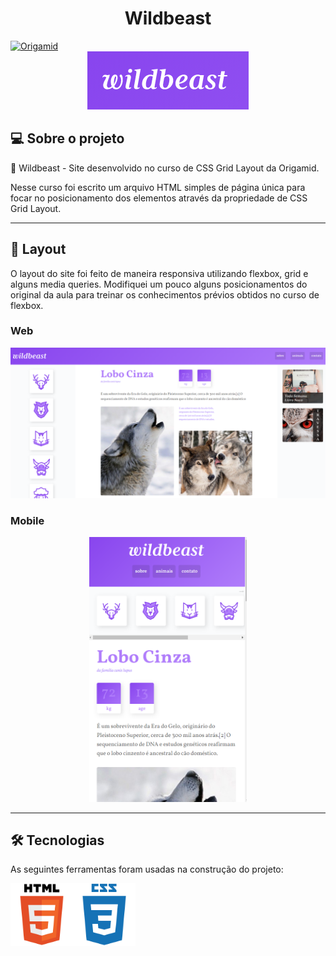 <h1 align="center">Wildbeast</h1>
<div align="start">
  <a href="https://www.origamid.com/">
    <img alt="Origamid" src="https://img.shields.io/badge/Site-Origamid-%237159c1?style=flat&logo=ghost">
  </a>
</div>
<div align="center">
    <img alt="wildbeast" title="#wildbeast" src="/wildbeast.PNG">
</div>

<h2>💻 Sobre o projeto</h2>

📰 Wildbeast - Site desenvolvido no curso de CSS Grid Layout da Origamid. 

Nesse curso foi escrito um arquivo HTML simples de página única para focar no posicionamento dos elementos através da propriedade de CSS Grid Layout. 

---

<h2>🎨 Layout</h2>

O layout do site foi feito de maneira responsiva utilizando flexbox, grid e alguns media queries. Modifiquei um pouco alguns posicionamentos do original da aula para treinar os conhecimentos prévios obtidos no curso de flexbox.

<h3>Web</h3>
<div align="center">
    <img alt="wildbeast" title="#wildbeast" src="/web.PNG">
</div>

<h3>Mobile</h3>
<div align="center">
    <img alt="wildbeast-mobile" title="#wildbeast-mobile" src="/mobile.PNG" width="50%">
</div>

---

<h2>🛠 Tecnologias</h2>

As seguintes ferramentas foram usadas na construção do projeto:

<img src="https://raw.githubusercontent.com/devicons/devicon/master/icons/html5/html5-original-wordmark.svg" alt="html5"  width="100" height="100"/><img src="https://raw.githubusercontent.com/devicons/devicon/master/icons/css3/css3-plain-wordmark.svg" alt="css3"  width="100" height="100"/><img>
